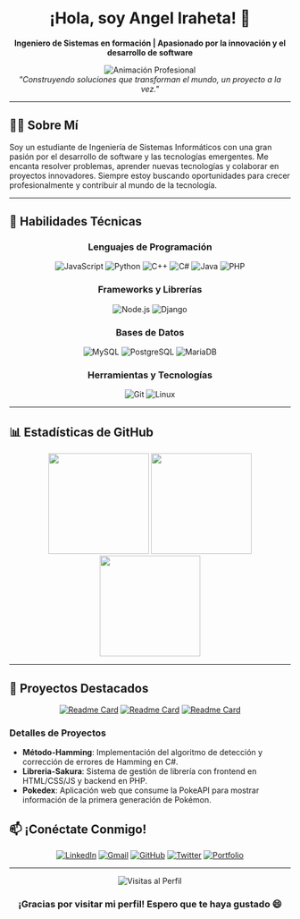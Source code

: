 <div align="center">

# ¡Hola, soy Angel Iraheta! 👋

**Ingeniero de Sistemas en formación | Apasionado por la innovación y el desarrollo de software**

![Animación Profesional](https://media.giphy.com/media/3o7TKsQ1Z2lO9Z5Z6E/giphy.gif)  
*"Construyendo soluciones que transforman el mundo, un proyecto a la vez."*

</div>

---

## 👨‍💻 Sobre Mí

Soy un estudiante de Ingeniería de Sistemas Informáticos con una gran pasión por el desarrollo de software y las tecnologías emergentes. Me encanta resolver problemas, aprender nuevas tecnologías y colaborar en proyectos innovadores. Siempre estoy buscando oportunidades para crecer profesionalmente y contribuir al mundo de la tecnología.

---

## 🚀 Habilidades Técnicas

<div align="center">

### **Lenguajes de Programación**
![JavaScript](https://img.shields.io/badge/JavaScript-F7DF1E?style=for-the-badge&logo=javascript&logoColor=black)
![Python](https://img.shields.io/badge/Python-3776AB?style=for-the-badge&logo=python&logoColor=white)
![C++](https://img.shields.io/badge/C++-00599C?style=for-the-badge&logo=c%2B%2B&logoColor=white)
![C#](https://img.shields.io/badge/C%23-239120?style=for-the-badge&logo=c-sharp&logoColor=white)
![Java](https://img.shields.io/badge/Java-007396?style=for-the-badge&logo=java&logoColor=white)
![PHP](https://img.shields.io/badge/PHP-777BB4?style=for-the-badge&logo=php&logoColor=white)

### **Frameworks y Librerías**
![Node.js](https://img.shields.io/badge/Node.js-339933?style=for-the-badge&logo=node.js&logoColor=white)
![Django](https://img.shields.io/badge/Django-092E20?style=for-the-badge&logo=django&logoColor=white)

### **Bases de Datos**
![MySQL](https://img.shields.io/badge/MySQL-4479A1?style=for-the-badge&logo=mysql&logoColor=white)
![PostgreSQL](https://img.shields.io/badge/PostgreSQL-4169E1?style=for-the-badge&logo=postgresql&logoColor=white)
![MariaDB](https://img.shields.io/badge/MariaDB-003545?style=for-the-badge&logo=mariadb&logoColor=white)


### **Herramientas y Tecnologías**
![Git](https://img.shields.io/badge/Git-F05032?style=for-the-badge&logo=git&logoColor=white)
![Linux](https://img.shields.io/badge/Linux-FCC624?style=for-the-badge&logo=linux&logoColor=black)


</div>

---

## 📊 Estadísticas de GitHub

<div align="center">
  <img height="180em" src="https://github-readme-stats.vercel.app/api?username=AngeLSanchez210&show_icons=true&theme=radical&include_all_commits=true&count_private=true"/>
  <img height="180em" src="https://github-readme-stats.vercel.app/api/top-langs/?username=AngeLSanchez210&layout=compact&langs_count=8&theme=radical"/>
  <img height="180em" src="https://github-readme-streak-stats.herokuapp.com/?user=AngeLSanchez210&theme=radical"/>
</div>

---

## 🌟 Proyectos Destacados

<div align="center">

[![Readme Card](https://github-readme-stats.vercel.app/api/pin/?username=AngeLSanchez210&repo=Metodo-Hamming&theme=radical)](https://github.com/AngeLSanchez210/Metodo-Hamming)
[![Readme Card](https://github-readme-stats.vercel.app/api/pin/?username=Isaac684&repo=SakurasBookstore&theme=radical)](https://github.com/Isaac684/SakurasBookstore)
[![Readme Card](https://github-readme-stats.vercel.app/api/pin/?username=Isaac684&repo=TPI_Pokedex&theme=radical)](https://github.com/Isaac684/TPI_Pokedex)

</div>

### **Detalles de Proyectos**
- **Método-Hamming**: Implementación del algoritmo de detección y corrección de errores de Hamming en C#.
- **Libreria-Sakura**: Sistema de gestión de librería con frontend en HTML/CSS/JS y backend en PHP.
- **Pokedex**: Aplicación web que consume la PokeAPI para mostrar información de la primera generación de Pokémon.





## 📫 ¡Conéctate Conmigo!

<div align="center">

[![LinkedIn](https://img.shields.io/badge/LinkedIn-0077B5?style=for-the-badge&logo=linkedin&logoColor=white)](https://www.linkedin.com/in/angel-iraheta/)
[![Gmail](https://img.shields.io/badge/Gmail-D14836?style=for-the-badge&logo=gmail&logoColor=white)](mailto:angelsanchezafis@gmail.com)
[![GitHub](https://img.shields.io/badge/GitHub-100000?style=for-the-badge&logo=github&logoColor=white)](https://github.com/AngeLSanchez210)
[![Twitter](https://img.shields.io/badge/Twitter-1DA1F2?style=for-the-badge&logo=twitter&logoColor=white)](https://twitter.com/tu_usuario)
[![Portfolio](https://img.shields.io/badge/Portfolio-FF5722?style=for-the-badge&logo=google-chrome&logoColor=white)](https://tu-portfolio.com)

</div>

---

<div align="center">
  <img src="https://komarev.com/ghpvc/?username=AngeLSanchez210&color=blue&style=flat-square&label=Visitas+al+Perfil" alt="Visitas al Perfil"/>
  
  ### ¡Gracias por visitar mi perfil! Espero que te haya gustado 😄
</div>

